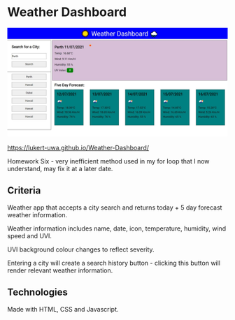 # Weather Dashboard

![Website Screenshot](assets/images/websitescreenshot.JPG)

https://lukert-uwa.github.io/Weather-Dashboard/

Homework Six - very inefficient method used in my for loop that I now understand, may fix it at a later date.

## Criteria

Weather app that accepts a city search and returns today + 5 day forecast weather information.

Weather information includes name, date, icon, temperature, humidity, wind speed and UVI.

UVI background colour changes to reflect severity.

Entering a city will create a search history button - clicking this button will render relevant weather information.

## Technologies

Made with HTML, CSS and Javascript.
